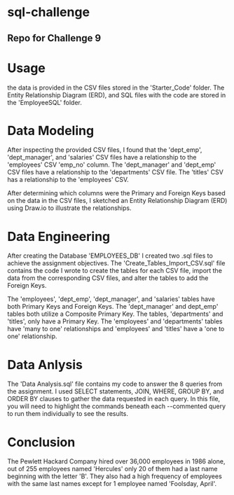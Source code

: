 # sql-challenge
## Repo for Challenge 9

# Usage
the data is provided in the CSV files stored in the 'Starter_Code' folder.  The Entity Relationship Diagram (ERD), and SQL files with the code are stored in the 'EmployeeSQL' folder.  

# Data Modeling
After inspecting the provided CSV files, I found that the 'dept_emp', 'dept_manager', and 'salaries' CSV files have a relationship to the 'employees' CSV 'emp_no' column.  The 'dept_manager' and 'dept_emp' CSV files have a relationship to the 'departments' CSV file.  The 'titles' CSV has a relationship to the 'employees' CSV.  

After determining which columns were the Primary and Foreign Keys based on the data in the CSV files, I sketched an Entity Relationship Diagram (ERD) using Draw.io to illustrate the relationships.  

# Data Engineering
After creating the Database 'EMPLOYEES_DB' I created two .sql files to achieve the assignment objectives.  The 'Create_Tables_Import_CSV.sql' file contains the code I wrote to create the tables for each CSV file, import the data from the corresponding CSV files, and alter the tables to add the Foreign Keys.

The 'employees', 'dept_emp', 'dept_manager', and 'salaries' tables have both Primary Keys and Foreign Keys.  The 'dept_manager' and dept_emp' tables both utilize a Composite Primary Key.  The tables, 'departments' and 'titles', only have a Primary Key.  The 'employees' and 'departments' tables have 'many to one' relationships and 'employees' and 'titles' have a 'one to one' relationship.  

# Data Anlysis
The 'Data Analysis.sql' file contains my code to answer the 8 queries from the assignment.  I used SELECT statements, JOIN, WHERE, GROUP BY, and ORDER BY clauses to gather the data requested in each query.  In this file, you will need to highlight the commands beneath each --commented query to run them individually to see the results. 

# Conclusion
The Pewlett Hackard Company hired over 36,000 employees in 1986 alone, out of 255 employees named 'Hercules' only 20 of them had a last name beginning with the letter 'B'.  They also had a high frequency of employees with the same last names except for 1 employee named 'Foolsday, April'.  